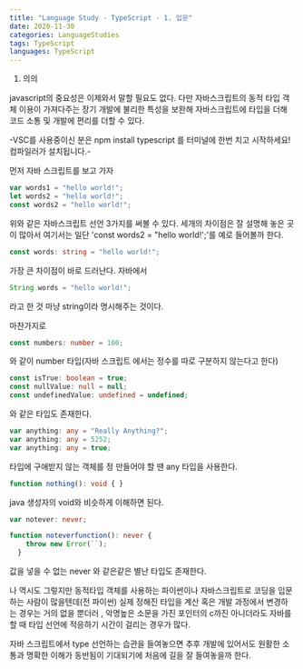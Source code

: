 ```yaml
---
title: "Language Study - TypeScript - 1. 입문"
date: 2020-11-30
categories: LanguageStudies
tags: TypeScript
languages: TypeScript
---
```

1. 의의

javascript의 중요성은 이제와서 말할 필요도 없다. 다만 자바스크립트의 동적 타입 객체 이용이 가져다주는 장기 개발에 불리한 특성을 보완해 자바스크립트에 타입을 더해 코드 소통 및 개발에 편리를 더할 수 있다.

-VSC를 사용중이신 분은 npm install typescript 를 터미널에 한번 치고 시작하세요! 컴파일러가 설치됩니다.-

먼저 자바 스크립트를 보고 가자
```javascript
var words1 = "hello world!";
let words2 = "hello world!";
const words2 = "hello world!";
```
위와 같은 자바스크립트 선언 3가지를 써볼 수 있다. 세개의 차이점은 잘 설명해 놓은 곳이 많아서 여기서는 일단 'const words2 = "hello world!';'를 예로 들어볼까 한다.

```typescript
const words: string = "hello world!";
```
가장 큰 차이점이 바로 드러난다. 자바에서 
```java
String words = "hello world!";
```
라고 한 것 마냥 string이라 명시해주는 것이다. 

마찬가지로
```typescript
const numbers: number = 100;
```
와 같이 number 타입(자바 스크립트 에서는 정수를 따로 구분하지 않는다고 한다)

```typescript
const isTrue: boolean = true;
const nullValue: null = null;
const undefinedValue: undefined = undefined;
```
와 같은 타입도 존재한다.

```typescript
var anything: any = "Really Anything?";
var anything: any = 5252;
var anything: any = true;
```
타입에 구애받지 않는 객체를 정 만들어야 할 땐 any 타입을 사용한다.

```typescript
function nothing(): void { }
```
java 생성자의 void와 비슷하게 이해하면 된다.

```typescript
var notever: never;

function noteverfunction(): never {
    throw new Error(``);
  }
```
값을 넣을 수 없는 never 와 같은같은 별난 타입도 존재한다.


나 역시도 그렇지만 동적타입 객체를 사용하는 파이썬이나 자바스크립트로 코딩을 입문하는 사람이 많을텐데(전 파이썬) 실제 정해진 타입을 계산 혹은 개발 과정에서 변경하는 경우는 거의 없을 뿐더러 , 악명높은 소문을 가진 포인터의 c까진 아니더라도 자바를 할 때 타입 선언에 적응하기 시간이 걸리는 경우가 많다. 

자바 스크립트에서 type 선언하는 습관을 들여놓으면 추후 개발에 있어서도 원활한 소통과 명확한 이해가 동반됨이 기대되기에 처음에 길을 잘 들여놓을까 한다.